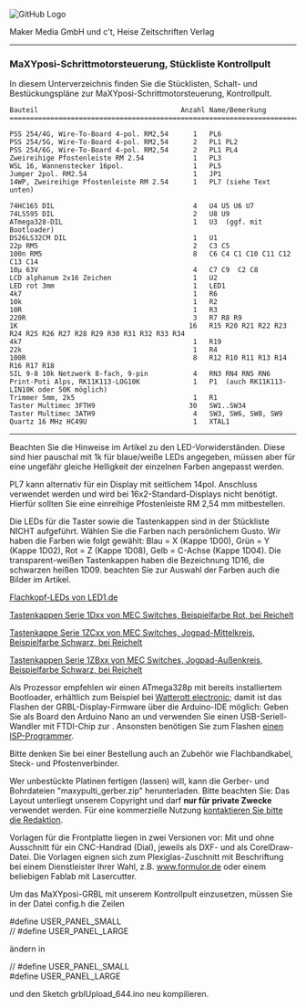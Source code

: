 ![GitHub Logo](http://www.heise.de/make/icons/make_logo.png)

Maker Media GmbH und c't, Heise Zeitschriften Verlag

***

### MaXYposi-Schrittmotorsteuerung, Stückliste Kontrollpult

In diesem Unterverzeichnis finden Sie die Stücklisten, Schalt- und Bestückungspläne 
zur MaXYposi-Schrittmotorsteuerung, Kontrollpult.


    Bauteil                                   Anzahl Name/Bemerkung
    =============================================================================
    
    PSS 254/4G, Wire-To-Board 4-pol. RM2,54      1   PL6
    PSS 254/5G, Wire-To-Board 4-pol. RM2,54      2   PL1 PL2
    PSS 254/6G, Wire-To-Board 4-pol. RM2,54      2   PL1 PL4    
    Zweireihige Pfostenleiste RM 2.54            1   PL3                 
    WSL 16, Wannenstecker 16pol.                 1   PL5               
    Jumper 2pol. RM2.54                          1   JP1                 
    14WP, Zweireihige Pfostenleiste RM 2.54      1   PL7 (siehe Text unten)                

    74HC165 DIL                                  4   U4 U5 U6 U7         
    74LS595 DIL                                  2   U8 U9               
    ATmega328-DIL                                1   U3  (ggf. mit Bootloader)               
    DS26LS32CM DIL                               1   U1                  
    22p RM5                                      2   C3 C5               
    100n RM5                                     8   C6 C4 C1 C10 C11 C12 C13 C14           
    10µ 63V                                      4   C7 C9  C2 C8              
    LCD alphanum 2x16 Zeichen                    1   U2                  
    LED rot 3mm                                  1   LED1                
    4k7                                          1   R6                  
    10k                                          1   R2                  
    10R                                          1   R3                  
    220R                                         3   R7 R8 R9            
    1K                                          16   R15 R20 R21 R22 R23 R24 R25 R26 R27 R28 R29 R30 R31 R32 R33 R34
    4k7                                          1   R19                 
    22k                                          1   R4                  
    100R                                         8   R12 R10 R11 R13 R14 R16 R17 R18
    SIL 9-8 10k Netzwerk 8-fach, 9-pin           4   RN3 RN4 RN5 RN6     
    Print-Poti Alps, RK11K113-LOG10K             1   P1  (auch RK11K113-LIN10K oder 50K möglich)     
    Trimmer 5mm, 2k5                             1   R1                  
    Taster Multimec 3FTH9                       30   SW1..SW34
    Taster Multimec 3ATH9                        4   SW3, SW6, SW8, SW9   
    Quartz 16 MHz HC49U                          1   XTAL1 
                  
-------------------------------------------------------------------

Beachten Sie die Hinweise im Artikel zu den LED-Vorwiderständen. Diese sind hier 
pauschal mit 1k für blaue/weiße LEDs angegeben, müssen aber für eine ungefähr 
gleiche Helligkeit der einzelnen Farben angepasst werden.

PL7 kann alternativ für ein Display mit seitlichem 14pol. Anschluss verwendet 
werden und wird bei 16x2-Standard-Displays nicht benötigt. Hierfür sollten Sie 
eine einreihige Pfostenleiste RM 2,54 mm mitbestellen.

Die LEDs für die Taster sowie die Tastenkappen sind in der Stückliste NICHT 
aufgeführt. Wählen Sie die Farben nach persönlichem Gusto. Wir haben die Farben 
wie folgt gewählt: Blau = X (Kappe 1D00), Grün = Y (Kappe 1D02), Rot = Z (Kappe 
1D08), Gelb = C-Achse (Kappe 1D04). Die transparent-weißen Tastenkappen haben 
die Bezeichnung 1D16, die schwarzen heißen 1D09. beachten Sie zur Auswahl der 
Farben auch die Bilder im Artikel.

[Flachkopf-LEDs von LED1.de](https://www.led1.de/shop/standard-leds/led-3mm-ultrahell-flat-top/)

[Tastenkappen Serie 1Dxx von MEC Switches, Beispielfarbe Rot, bei Reichelt](https://www.reichelt.de/Kurzhubtaster/KAPPE-1D08/3/index.html?ACTION=3&LA=3&ARTICLE=79710&GROUPID=7587&trstct=vrt_pdn)

[Tastenkappe Serie 1ZCxx von MEC Switches, Jogpad-Mittelkreis, Beispielfarbe Schwarz, bei Reichelt](https://www.reichelt.de/Kurzhubtaster/KAPPE-1ZC09/3/index.html?ACTION=3&LA=2&ARTICLE=79739)

[Tastenkappen Serie 1ZBxx von MEC Switches, Jogpad-Außenkreis, Beispielfarbe Schwarz, bei Reichelt](https://www.reichelt.de/Kurzhubtaster/KAPPE-1ZB09/3/index.html?ACTION=3&LA=517&ARTICLE=79744)

Als Prozessor empfehlen wir einen ATmega328p mit bereits installiertem 
Bootloader, erhältlich zum Beispiel bei [Watterott 
electronic](http://www.watterott.com/de/ATmega328-Arduino-Bootloader); damit ist 
das Flashen der GRBL-Display-Firmware über die Arduino-IDE möglich: Geben Sie als Board den Arduino Nano an und verwenden Sie einen USB-Seriell-Wandler mit FTDI-Chip zur . Ansonsten 
benötigen Sie zum Flashen [einen ISP-Programmer](https://www.reichelt.de/Programmer-Entwicklungstools/DIAMEX-PROG-S2/3/index.html?ACTION=3&LA=446&ARTICLE=164172).

Bitte denken Sie bei einer Bestellung auch an Zubehör wie Flachbandkabel, Steck-
und Pfostenverbinder.

Wer unbestückte Platinen fertigen (lassen) will, kann die Gerber- und 
Bohrdateien "maxypulti_gerber.zip" herunterladen. Bitte beachten Sie: Das Layout 
unterliegt unserem Copyright und darf **nur für private Zwecke** verwendet 
werden. Für eine kommerzielle Nutzung [kontaktieren Sie bitte die 
Redaktion](https://www.heise.de/make/kontakt/).

Vorlagen für die Frontplatte liegen in zwei Versionen vor: Mit und ohne 
Ausschnitt für ein CNC-Handrad (Dial), jeweils als DXF- und als CorelDraw-Datei. 
Die Vorlagen eignen sich zum Plexiglas-Zuschnitt mit Beschriftung bei einem 
Dienstleister Ihrer Wahl, z.B. www.formulor.de oder einem beliebigen Fablab mit 
Lasercutter.

Um das MaXYposi-GRBL mit unserem Kontrollpult einzusetzen, müssen Sie in der 
Datei config.h die Zeilen

  #define USER_PANEL_SMALL<br> 
  // #define USER_PANEL_LARGE 

ändern in

   // #define USER_PANEL_SMALL<br> 
   #define USER_PANEL_LARGE 

und den Sketch grblUpload_644.ino neu kompilieren.


